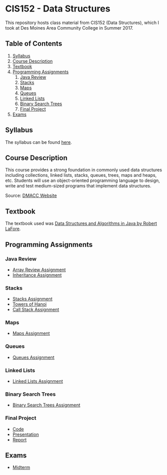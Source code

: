 # CIS152 - Data Structures
This repository hosts class material from CIS152 (Data Structures), which I took at Des Moines Area Community College in Summer 2017.  

## Table of Contents
1. [Syllabus](#syllabus)
2. [Course Description](#course-description)
3. [Textbook](#textbook)
4. [Programming Assignments](#programming-assignments)
    1. [Java Review](#java-review)
    2. [Stacks](#stacks)
    3. [Maps](#maps)
    4. [Queues](#queues)
    5. [Linked Lists](#linked-lists)
    6. [Binary Search Trees](#binary-search-trees)
    7. [Final Project](#final-project)
5. [Exams](#exams)


## Syllabus
The syllabus can be found [here](pdf/syllabus.pdf).

## Course Description
This course provides a strong foundation in commonly used data 
structures including collections, linked lists, stacks, queues, trees, 
maps and heaps, etc. Students will use an object-oriented programming 
language to design, write and test medium-sized programs that implement 
data structures.  

Source: [DMACC Website](https://catalog.dmacc.edu/preview_course_nopop.php?catoid=12&coid=12056&)

## Textbook
The textbook used was [Data Structures and Algorithms in Java by Robert LaFore](http://a.co/d/8aM1Gf4).

## Programming Assignments

### Java Review
- [Array Review Assignment](assignments/java-review/arrays)
- [Inheritance Assignment](assignments/java-review/inheritance)

### Stacks
- [Stacks Assignment](assignments/stacks/stacks)
- [Towers of Hanoi](assignments/stacks/hanoi)
- [Call Stack Assignment](assignments/stacks/call-stacks)

### Maps
- [Maps Assignment](assignments/maps)

### Queues
- [Queues Assignment](assignments/queues)

### Linked Lists
- [Linked Lists Assignment](assignments/linked-lists)

### Binary Search Trees
- [Binary Search Trees Assignment](assignments/binary-search-trees)

### Final Project
- [Code](assignments/final-project/src)
- [Presentation](assignments/final-project/Presentation.pptx)
- [Report](assignments/final-project/Report.docx)

## Exams
- [Midterm](pdf/midterm.pdf)


